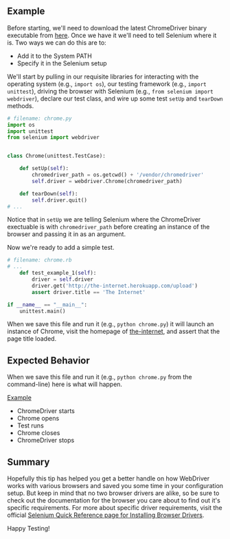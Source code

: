 ## Example

Before starting, we'll need to download the latest ChromeDriver binary executable from [here](http://chromedriver.storage.googleapis.com/index.html). Once we have it we'll need to tell Selenium where it is. Two ways we can do this are to:

+ Add it to the System PATH
+ Specify it in the Selenium setup

We'll start by pulling in our requisite libraries for interacting with the operating system (e.g., `import os`), our testing framework (e.g., `import unittest`), driving the browser with Selenium (e.g., `from selenium import webdriver`), declare our test class, and wire up some test `setUp` and `tearDown` methods.

```python
# filename: chrome.py
import os
import unittest
from selenium import webdriver


class Chrome(unittest.TestCase):

    def setUp(self):
        chromedriver_path = os.getcwd() + '/vendor/chromedriver'
        self.driver = webdriver.Chrome(chromedriver_path)

    def tearDown(self):
        self.driver.quit()
# ...
```

Notice that in `setUp` we are telling Selenium where the ChromeDriver exectuable is with `chromedriver_path` before creating an instance of the browser and passing it in as an argument.

Now we're ready to add a simple test.

```python
# filename: chrome.rb
# ...
    def test_example_1(self):
        driver = self.driver
        driver.get('http://the-internet.herokuapp.com/upload')
        assert driver.title == 'The Internet'

if __name__ == "__main__":
    unittest.main()
```

When we save this file and run it (e.g., `python chrome.py`) it will launch an instance of Chrome, visit the homepage of [the-internet](http://the-internet.herokuapp.com/), and assert that the page title loaded.

## Expected Behavior

When we save this file and run it (e.g., `python chrome.py` from the command-line) here is what will happen.

<u>Example</u>

+ ChromeDriver starts
+ Chrome opens
+ Test runs
+ Chrome closes
+ ChromeDriver stops

## Summary

Hopefully this tip has helped you get a better handle on how WebDriver works with various browsers and saved you some time in your configuration setup. But keep in mind that no two browser drivers are alike, so be sure to check out the documentation for the browser you care about to find out it's specific requirements. For more about specific driver requirements, visit the official [Selenium Quick Reference page for Installing Browser Drivers](https://www.selenium.dev/documentation/webdriver/getting_started/install_drivers/#quick-reference).

Happy Testing!
